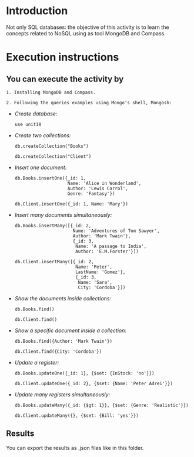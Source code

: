 # **Introduction**

Not only SQL databases: the objective of this activity is to learn the concepts related to NoSQL using as tool MongoDB and Compass.

# **Execution instructions**

## **You can execute the activity by**

    1. Installing MongoDB and Compass.  
    
    2. Following the queries examples using Mongo's shell, Mongosh:

* *Create database:*

      use unit18

* *Create two collections:*
   
      db.createCollection("Books")

      db.createCollection("Client")

* *Insert one document:* 
 
      db.Books.insertOne({_id: 1,
                          Name: 'Alice in Wonderland',
                          Author: 'Lewis Carrol', 
                          Genre: 'Fantasy'})

      db.Client.insertOne({_id: 1, Name: 'Mary'})


* *Insert many documents simultaneously:*

      db.Books.insertMany([{_id: 2,
                            Name: 'Adventures of Tom Sawyer',
                            Author: 'Mark Twain'},
                            {_id: 3, 
                             Name: 'A passage to India',
                             Author: 'E.M.Forster'}])

      db.Client.insertMany([{_id: 2,
                             Name: 'Peter',
                             LastName: 'Gomez'},
                             {_id: 3,
                              Name: 'Sara',
                              City: 'Cordoba'}])


* *Show the documents inside collections:*
   
      db.Books.find()

      db.Client.find()


* *Show a specific document inside a collection:*

      db.Books.find({Author: 'Mark Twain'})

      db.Client.find({City: 'Cordoba'})


* *Update a register:*

      db.Books.updateOne({_id: 1}, {$set: {InStock: 'no'}})

      db.Client.updateOne({_id: 2}, {$set: {Name: 'Peter Adrei'}})


* *Update many registers simultaneously:*

      db.Books.updateMany({_id: {$gt: 1}}, {$set: {Genre: 'Realistic'}})

      db.Client.updateMany({}, {$set: {Bill: 'yes'}})

## **Results**

You can export the results as .json files like in this folder. 




